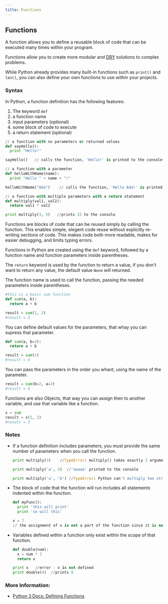 ```yaml
---
title: Functions
---
```

## Functions

A function allows you to define a reusable block of code that can be executed many times within your program. 

Functions allow you to create more modular and [DRY](https://en.wikipedia.org/wiki/Don%27t_repeat_yourself) solutions to complex problems.

While Python already provides many built-in functions such as `print()` and `len()`, you can also define your own functions to use within your projects.

### Syntax

In Python, a function definition has the following features:

1. The keyword `def`
2. a function name
3. input parameters (optional)
4. some block of code to execute
5. a return statement (optional)

```python
// a function with no parameters or returned values
def sayHello():
  print "Hello!"

sayHello()   // calls the function, 'Hello!' is printed to the console

// a function with a parameter
def helloWithName(name):
  print "Hello " + name + "!"

helloWithName("Ada")    // calls the function, 'Hello Ada!' is printed to the console

// a function with multiple parameters with a return statement
def multiply(val1, val2):
  return val1 * val2

print multiply(3, 5)   //prints 15 to the console
```

Functions are blocks of code that can be reused simply by calling the function. This enables simple, elegent code reuse without explicitly re-writing sections of code. This makes code both more readable, makes for easier debugging, and limits typing errors. 

Functions in Python are created using the `def` keyword, followed by a function name and function parameters inside parentheses.

The `return` keyword is used by the function to return a value, if you don't want to return any value, the default value `None` will returned. 

The function name is used to call the function, passing the needed parameters inside parentheses.

```python
#this is a basic sum function
def sum(a, b):
  return a + b

result = sum(1, 2)
#result = 3
```

You can define default values for the parameters, that whay you can supress that parameter.

```python
def sum(a, b=3):
  return a + b

result = sum(1)
#result = 4
```

You can pass the parameters in the order you whant, using the name of the parameter.

```python
result = sum(b=2, a=2)
#result = 4
```

Functions are also Objects, that way you can assign then to another variable, and use that variable like a function.

```python
s = sum
result = s(1, 2)
#result = 3
```

### Notes

- If a function definition includes parameters, you must provide the same number of parameters when you call the function.

  ```python
  print multiply(3)    //TypeError: multiply() takes exactly 2 arguments (0 given)

  print multiply('a', 5)  //'aaaaa' printed to the console

  print multiply('a', 'b') //TypeError: Python can't multiply two strings
  ```

- The block of code that the function will run includes all statements indented within the function.

  ```python
  def myFunc():
    print 'this will print'
    print 'so will this'

  x = 7
  // the assignment of x is not a part of the function since it is not indented
  ```

- Variables defined within a function only exist within the scope of that function.

  ```python
  def double(num):
    x = num * 2
    return x

  print x   //error - x is not defined
  print double(4)  //prints 8
  ```

### More Information:
- <a href='https://docs.python.org/3/tutorial/controlflow.html#defining-functions' target='_blank' rel='nofollow'>Python 3 Docs: Defining Functions</a>
